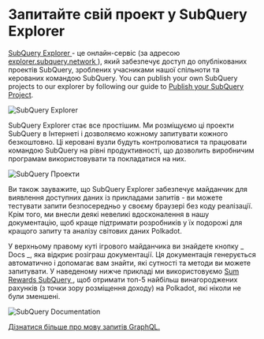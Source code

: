 # Запитайте свій проект у SubQuery Explorer

[ SubQuery Explorer ](https://explorer.subquery.network) - це онлайн-сервіс (за адресою [ explorer.subquery.network ](https://explorer.subquery.network)), який забезпечує доступ до опублікованих проектів SubQuery, зроблених учасниками нашої спільноти та керованих командою SubQuery. You can publish your own SubQuery projects to our explorer by following our guide to [Publish your SubQuery Project](../run_publish/publish.md).

![SubQuery Explorer](https://static.subquery.network/media/explorer/explorer-header.png)

SubQuery Explorer стає все простішим. Ми розміщуємо ці проекти SubQuery в Інтернеті і дозволяємо кожному запитувати кожного безкоштовно. Ці керовані вузли будуть контролюватися та працювати командою SubQuery на рівні продуктивності, що дозволить виробничим програмам використовувати та покладатися на них.

![SubQuery Проекти](https://static.subquery.network/media/explorer/explorer-project.png)

Ви також зауважите, що SubQuery Explorer забезпечує майданчик для виявлення доступних даних із прикладами запитів - ви можете тестувати запити безпосередньо у своєму браузері без коду реалізації. Крім того, ми внесли деякі невеликі вдосконалення в нашу документацію, щоб краще підтримати розробників у їх подорожі для кращого запиту та аналізу світових даних Polkadot.

У верхньому правому куті ігрового майданчика ви знайдете кнопку _ Docs _, яка відкриє розіграш документації. Ця документація генерується автоматично і допомагає вам знайти, які сутності та методи ви можете запитувати. У наведеному нижче прикладі ми використовуємо [ Sum Rewards SubQuery ](https://explorer.subquery.network/subquery/OnFinality-io/sum-reward), щоб отримати топ-5 найбільш винагороджених рахунків (з точки зору розміщення доходу) на Polkadot, які ніколи не були зменшені.

![SubQuery Documentation](https://static.subquery.network/media/explorer/explorer-documentation.png)

[Дізнатися більше про мову запитів GraphQL.](./graphql.md)
